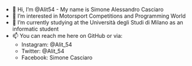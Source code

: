 - 👋 Hi, I’m @Alit54 - My name is Simone Alessandro Casciaro
- 👀 I’m interested in Motorsport Competitions and Programming World
- 🌱 I’m currently studying at the Università degli Studi di Milano as an informatic student
- 📫 You can reach me here on GitHub or via:
  - Instagram: @Alit_54
  - Twitter: @Alit_54
  - Facebook: Simone Casciaro

<!---
Alit54/Alit54 is a ✨ special ✨ repository because its `README.md` (this file) appears on your GitHub profile.
You can click the Preview link to take a look at your changes.
--->
